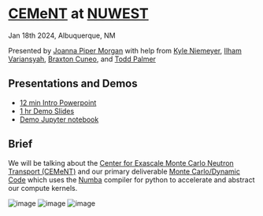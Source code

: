 # [CEMeNT](https://cement-psaap.github.io/) at [NUWEST](https://illinois-ceesd.github.io/nuwest/)

Jan 18th 2024, Albuquerque, NM

Presented by [Joanna Piper Morgan](https://jpmorgan98.github.io) with help from [Kyle Niemeyer](https://niemeyer-research-group.github.io/), [Ilham Variansyah](https://engineering.oregonstate.edu/people/ilham-variansyah), [Braxton Cuneo](https://www.seattleu.edu/scieng/computer-science/faculty-and-staff/profiles/cuneo-braxton.html), and [Todd Palmer](https://engineering.oregonstate.edu/people/todd-palmer)

## Presentations and Demos
* [12 min Intro Powerpoint](https://github.com/jpmorgan98/nuwest-mcdc-jpmorgan/blob/main/NUWEST_jpmorgan_cement_mcdc.pptx)
* [1 hr Demo Slides](https://jpmorgan98.github.io/nuwest-mcdc-jpmorgan/nuwest_demo.slides.html#/)
* [Demo Jupyter notebook]()

## Brief
We will be talking about the [Center for Exascale Monte Carlo Neutron Transport (CEMeNT)](https://cement-psaap.github.io/) and our primary deliverable [Monte Carlo/Dynamic Code](https://cement-psaap.github.io/mcdc/) which uses the [Numba](https://numba.readthedocs.io/en/stable/) compiler for python to accelerate and abstract our compute kernels.


![image](https://github.com/jpmorgan98/nuwest-mcdc-jpmorgan/assets/67020956/6428ec50-2c60-4315-895e-e166569d9169)
![image](https://github.com/jpmorgan98/nuwest-mcdc-jpmorgan/assets/67020956/8769e867-241e-4b4d-a3fa-a7aec83dbd1e)
![image](https://github.com/jpmorgan98/nuwest-mcdc-jpmorgan/assets/67020956/afaf88b1-fb7d-492a-a1e5-a12db44f3d4e)





